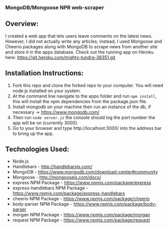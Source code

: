 ### MongoDB/Mongoose NPR web-scraper

## Overview: 
I created a web app that lets users leave comments on the latest news. However, I did not actually write any articles; instead, I used Mongoose and Cheerio packages along with MongoDB to scrape news from another site and store it in the apps database.
Check out the running app on Heroku here: https://git.heroku.com/mighty-tundra-38351.git

## Installation Instructions: 
1. Fork this repo and clone the forked repo to your computer. You will need node.js installed on your system.
2. At the command line navigate to the apps folder and run   ``` npm install ```, this will install the npm dependencies from the package.json file.
3. Install mongodb on your machine then run an instance of the db, if necessary -> https://www.mongodb.com/
4. Then run   ```node server.js``` the console should log the port number the app will be on (currently 3000).
5. Go to your browser and type http://localhost:3000/ into the address bar to bring up the app.


## Technologies Used:

* Node.js
* Handlebars - http://handlebarsjs.com/
* MongoDB - https://www.mongodb.com/download-center#community
* Mongoose - http://mongoosejs.com/docs/
* express NPM Package - https://www.npmjs.com/package/express
* express-handlebars NPM Package - https://www.npmjs.com/package/express-handlebars
* cheerio NPM Package - https://www.npmjs.com/package/cheerio
* body-parser NPM Package - https://www.npmjs.com/package/body-parser
* morgan NPM Package - https://www.npmjs.com/package/morgan
* request NPM Package - https://www.npmjs.com/package/request
